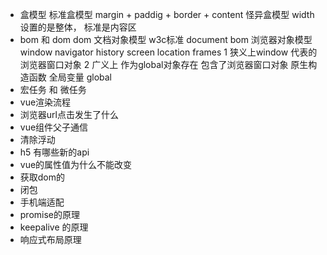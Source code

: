 - 盒模型
标准盒模型 margin + paddig + border + content
怪异盒模型 width设置的是整体， 标准是内容区
- bom 和 dom
dom 文档对象模型   w3c标准 document
bom 浏览器对象模型 
window 
navigator history screen location frames
1 狭义上window 代表的浏览器窗口对象
2 广义上 作为global对象存在 包含了浏览器窗口对象 原生构造函数 全局变量 global
- 宏任务 和 微任务
- vue渲染流程
- 浏览器url点击发生了什么
- vue组件父子通信
- 清除浮动
- h5 有哪些新的api
- vue的属性值为什么不能改变
- 获取dom的
- 闭包
- 手机端适配
- promise的原理
- keepalive 的原理
- 响应式布局原理